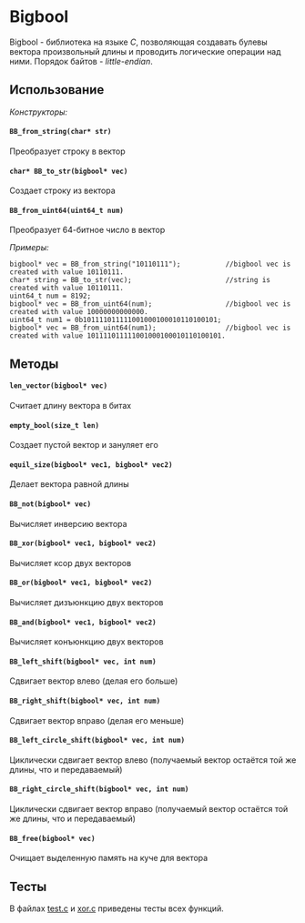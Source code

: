 # Bigbool
Bigbool - библиотека на языке *С*, позволяющая создавать булевы вектора произвольный длины и проводить логические операции над ними. Порядок байтов - *little-endian*.
## Использование   
*Конструкторы:*  
#### `BB_from_string(char* str)`  
Преобразует строку в вектор  
#### `char* BB_to_str(bigbool* vec)`  
Создает строку из вектора  
#### `BB_from_uint64(uint64_t num)`  
Преобразует 64-битное число в вектор  

*Примеры:*  
```  
bigbool* vec = BB_from_string("10110111");           //bigbool vec is created with value 10110111.  
char* string = BB_to_str(vec);                       //string is created with value 10110111.
uint64_t num = 8192;
bigbool* vec = BB_from_uint64(num);                  //bigbool vec is created with value 10000000000000.
uint64_t num1 = 0b101111011111001000100010110100101;
bigbool* vec = BB_from_uint64(num1);                 //bigbool vec is created with value 101111011111001000100010110100101.
```  
## Методы  
#### `len_vector(bigbool* vec)`  
Считает длину вектора в битах  
#### `empty_bool(size_t len)`  
Создает пустой вектор и зануляет его  
#### `equil_size(bigbool* vec1, bigbool* vec2)`  
Делает вектора равной длины  
#### `BB_not(bigbool* vec)`  
Вычисляет инверсию вектора  
#### `BB_xor(bigbool* vec1, bigbool* vec2)`  
Вычисляет ксор двух векторов  
#### `BB_or(bigbool* vec1, bigbool* vec2)`  
Вычисляет дизъюнкцию двух векторов  
#### `BB_and(bigbool* vec1, bigbool* vec2)`  
Вычисляет конъюнкцию двух векторов  
#### `BB_left_shift(bigbool* vec, int num)`  
Сдвигает вектор влево (делая его больше)  
#### `BB_right_shift(bigbool* vec, int num)`  
Сдвигает вектор вправо (делая его меньше)  
#### `BB_left_circle_shift(bigbool* vec, int num)`  
Циклически сдвигает вектор влево (получаемый вектор остаётся той же длины, что и передаваемый)  
#### `BB_right_circle_shift(bigbool* vec, int num)`  
Циклически сдвигает вектор вправо (получаемый вектор остаётся той же длины, что и передаваемый)  
#### `BB_free(bigbool* vec)`  
Очищает выделенную память на куче для вектора  
## Тесты
В файлах [test.c](https://github.com/anatolymedvedev/bigbool/blob/main/test.c) и [xor.c](https://github.com/anatolymedvedev/bigbool/blob/main/xor.c) приведены тесты всех функций.
